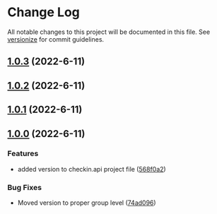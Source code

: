# Change Log

All notable changes to this project will be documented in this file. See [versionize](https://github.com/versionize/versionize) for commit guidelines.

<a name="1.0.3"></a>
## [1.0.3](https://www.github.com/halemiles/checkin-memory/releases/tag/v1.0.3) (2022-6-11)

<a name="1.0.2"></a>
## [1.0.2](https://www.github.com/halemiles/checkin-memory/releases/tag/v1.0.2) (2022-6-11)

<a name="1.0.1"></a>
## [1.0.1](https://www.github.com/halemiles/checkin-memory/releases/tag/v1.0.1) (2022-6-11)

<a name="1.0.0"></a>
## [1.0.0](https://www.github.com/halemiles/checkin-memory/releases/tag/v1.0.0) (2022-6-11)

### Features

* added version to checkin.api project file ([568f0a2](https://www.github.com/halemiles/checkin-memory/commit/568f0a254d695c874a3a39c2048e706b2dc3b8d7))

### Bug Fixes

* Moved version to proper group level ([74ad096](https://www.github.com/halemiles/checkin-memory/commit/74ad096b60447dc4e35dedcff4b12a72a68febdc))

